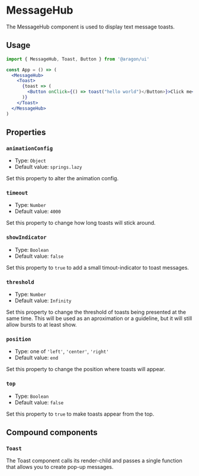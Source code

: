 # MessageHub

The MessageHub component is used to display text message toasts.

## Usage

```jsx
import { MessageHub, Toast, Button } from '@aragon/ui'

const App = () => (
  <MessageHub>
    <Toast>
      {toast => (
        <Button onClick={() => toast("hello world")</Button>}>Click me</Button>
      )}
    </Toast>
  </MessageHub>
)
```

## Properties

### `animationConfig`

- Type: `Object`
- Default value: `springs.lazy`

Set this property to alter the animation config.

### `timeout`

- Type: `Number`
- Default value: `4000`

Set this property to change how long toasts will stick around.

### `showIndicator`

- Type: `Boolean`
- Default value: `false`

Set this property to `true` to add a small timout-indicator to toast messages.

### `threshold`

- Type: `Number`
- Default value: `Infinity`

Set this property to change the threshold of toasts being presented at the same time. This will be used as an aproximation or a guideline, but it will still allow bursts to at least show.

### `position`

- Type: one of `'left'`, `'center'`, `'right'`
- Default value: `end`

Set this property to change the position where toasts will appear.

### `top`

- Type: `Boolean`
- Default value: `false`

Set this property to `true` to make toasts appear from the top.

## Compound components

### `Toast`

The Toast component calls its render-child and passes a single function that allows you to create pop-up messages.

